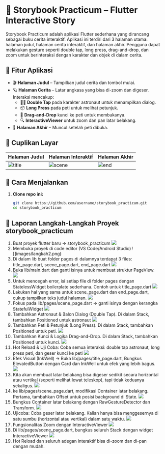 # 📘 Storybook Practicum – Flutter Interactive Story

Storybook Practicum adalah aplikasi Flutter sederhana yang dirancang sebagai buku cerita interaktif. Aplikasi ini terdiri dari 3 halaman utama: halaman judul, halaman cerita interaktif, dan halaman akhir. Pengguna dapat melakukan gesture seperti double tap, long press, drag-and-drop, dan zoom untuk berinteraksi dengan karakter dan objek di dalam cerita.

## 🧩 Fitur Aplikasi

- 🎬 **Halaman Judul** – Tampilkan judul cerita dan tombol mulai.
- 🪐 **Halaman Cerita** – Latar angkasa yang bisa di-zoom dan digeser. Interaksi mencakup:
  - 👩‍🚀 **Double Tap** pada karakter astronaut untuk menampilkan dialog.
  - 📦 **Long Press** pada peti untuk melihat petunjuk.
  - 🔑 **Drag-and-Drop** kunci ke peti untuk membukanya.
  - 🔍 **InteractiveViewer** untuk zoom dan pan latar belakang.
- 🎉 **Halaman Akhir** – Muncul setelah peti dibuka.

## 📸 Cuplikan Layar

| Halaman Judul                     | Halaman Interaktif                | Halaman Akhir                   |
| --------------------------------- | --------------------------------- | ------------------------------- |
| ![title](images/Screenshot_1.png) | ![scene](images/Screenshot_2.png) | ![end](images/Screenshot_3.png) |


## 🚀 Cara Menjalankan

1. **Clone repo ini:**

   ```bash
   git clone https://github.com/username/storybook_practicum.git
   cd storybook_practicum
   ```

## 📘 Laporan Langkah-Langkah Proyek storybook_practicum

1.	Buat proyek flutter baru → storybook_practicum
    ![](images/langkah1.png)
2.	Membuka proyek di code editor (VS Code/Android Studio)
    ![]images/langkah2.png)
3.	Di dalam lib buat folder pages di dalamnya terdapat 3 files: title_page.dart, scene_page.dart, end_page.dart
    ![](images/langkah3.png)
4.	Buka lib/main.dart dan ganti isinya untuk membuat struktur PageView.
    ![](images/langkah4.png)
5.	Untuk mencegah error, isi setiap file di folder pages dengan StatelessWidget boilerplate sederhana. Contoh untuk title_page.dart
    ![](images/langkah5.png)
6.	Lakukan hal yang sama untuk scene_page.dart dan end_page.dart, cukup tampilkan teks judul halaman.
    ![](images/langkah6.png)
7.	Fokus pada lib/pages/scene_page.dart → ganti isinya dengan kerangka StatefulWidget
    ![](images/langkah7.png)
8.	Tambahkan Astronaut & Balon Dialog (Double Tap). Di dalam Stack, tambahkan Positioned untuk astronaut
    ![](images/langkah8.png)
9.	Tambahkan Peti & Petunjuk (Long Press). Di dalam Stack, tambahkan Positioned untuk peti.
    ![](images/langkah9.png)
10.	Tambahkan Kunci & Logika Drag-and-Drop. Di dalam Stack, tambahkan Positioned untuk kunci.
    ![](images/langkah10.png)
11.	Hot Reload & Uji Coba: Coba semua interaksi: double tap astronaut, long press peti, dan geser kunci ke peti
    ![](images/langkah11.png)
12.	Efek Visual (InkWell) → Buka lib/pages/title_page.dart, Bungkus ElevatedButton dengan Card dan InkWell untuk efek yang lebih bagus.
    ![](images/langkah12.png)
13. Kita akan membuat latar belakang bisa digeser sedikit secara horizontal atau vertikal (seperti melihat lewat teleskop), tapi tidak keduanya sekaligus.
    ![](images/langkah13.png)
14.	ke lib/pages/scene_page.dart, modifikasi Container latar belakang. Pertama, tambahkan Offset untuk posisi background di State.
    ![](images/langkah14.png)
15.	Bungkus Container latar belakang dengan RawGestureDetector dan Transform.
    ![](images/langkah15.png)
16.	Ujicoba: Coba geser latar belakang. Kalian hanya bisa menggesernya di satu sumbu (horizontal atau vertikal) dalam satu waktu.
    ![](images/langkah16.png)
17.	Fungsionalitas Zoom dengan InteractiveViewer
    ![](images/langkah17.png)
18.	Di lib/pages/scene_page.dart, bungkus seluruh Stack dengan widget InteractiveViewer
    ![](images/langkah18.png)
19.	Hot Reload dan seluruh adegan interaktif bisa di-zoom dan di-pan dengan mudah.

